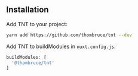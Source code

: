 ## Installation

Add TNT to your project:

```sh
yarn add https://github.com/thombruce/tnt --dev
```

Add TNT to buildModules in `nuxt.config.js`:

```js
buildModules: [
  '@thombruce/tnt'
]
```
